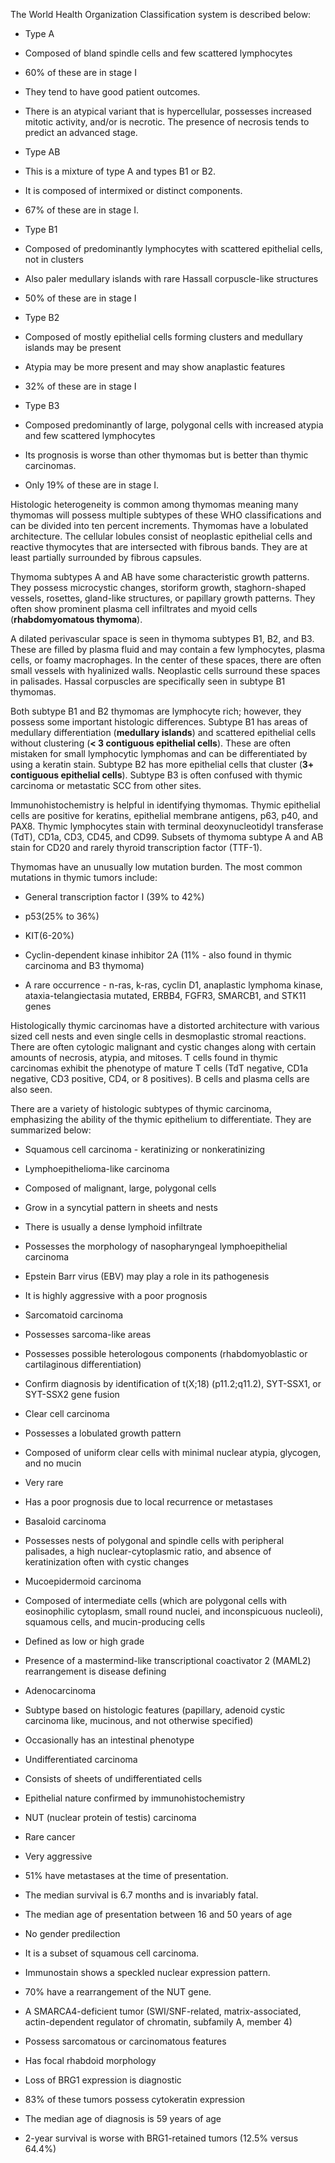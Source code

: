 The World Health Organization Classification system is described below:

- Type A

- Composed of bland spindle cells and few scattered lymphocytes
- 60% of these are in stage I 
- They tend to have good patient outcomes.
- There is an atypical variant that is hypercellular, possesses increased mitotic activity, and/or is necrotic. The presence of necrosis tends to predict an advanced stage.

- Type AB

- This is a mixture of type A and types B1 or B2.
- It is composed of intermixed or distinct components.
- 67% of these are in stage I.

- Type B1

- Composed of predominantly lymphocytes with scattered epithelial cells, not in clusters
- Also paler medullary islands with rare Hassall corpuscle-like structures
- 50% of these are in stage I

- Type B2

- Composed of mostly epithelial cells forming clusters and medullary islands may be present
- Atypia may be more present and may show anaplastic features
- 32% of these are in stage I

- Type B3

- Composed predominantly of large, polygonal cells with increased atypia and few scattered lymphocytes
- Its prognosis is worse than other thymomas but is better than thymic carcinomas.
- Only 19% of these are in stage I.

Histologic heterogeneity is common among thymomas meaning many thymomas will possess multiple subtypes of these WHO classifications and can be divided into ten percent increments. Thymomas have a lobulated architecture. The cellular lobules consist of neoplastic epithelial cells and reactive thymocytes that are intersected with fibrous bands. They are at least partially surrounded by fibrous capsules.

Thymoma subtypes A and AB have some characteristic growth patterns. They possess microcystic changes, storiform growth, staghorn-shaped vessels, rosettes, gland-like structures, or papillary growth patterns. They often show prominent plasma cell infiltrates and myoid cells (**rhabdomyomatous thymoma**).

A dilated perivascular space is seen in thymoma subtypes B1, B2, and B3. These are filled by plasma fluid and may contain a few lymphocytes, plasma cells, or foamy macrophages. In the center of these spaces, there are often small vessels with hyalinized walls. Neoplastic cells surround these spaces in palisades. Hassal corpuscles are specifically seen in subtype B1 thymomas.

Both subtype B1 and B2 thymomas are lymphocyte rich; however, they possess some important histologic differences. Subtype B1 has areas of medullary differentiation (**medullary islands**) and scattered epithelial cells without clustering (**< 3 contiguous epithelial cells**). These are often mistaken for small lymphocytic lymphomas and can be differentiated by using a keratin stain. Subtype B2 has more epithelial cells that cluster (**3+ contiguous epithelial cells**). Subtype B3 is often confused with thymic carcinoma or metastatic SCC from other sites.

Immunohistochemistry is helpful in identifying thymomas. Thymic epithelial cells are positive for keratins, epithelial membrane antigens, p63, p40, and PAX8. Thymic lymphocytes stain with terminal deoxynucleotidyl transferase (TdT), CD1a, CD3, CD45, and CD99. Subsets of thymoma subtype A and AB stain for CD20 and rarely thyroid transcription factor (TTF-1).

Thymomas have an unusually low mutation burden. The most common mutations in thymic tumors include:

- General transcription factor I (39% to 42%)

- p53(25% to 36%)

- KIT(6-20%)

- Cyclin-dependent kinase inhibitor 2A (11% - also found in thymic carcinoma and B3 thymoma)

- A rare occurrence - n-ras, k-ras, cyclin D1, anaplastic lymphoma kinase, ataxia-telangiectasia mutated, ERBB4, FGFR3, SMARCB1, and STK11 genes

Histologically thymic carcinomas have a distorted architecture with various sized cell nests and even single cells in desmoplastic stromal reactions. There are often cytologic malignant and cystic changes along with certain amounts of necrosis, atypia, and mitoses. T cells found in thymic carcinomas exhibit the phenotype of mature T cells (TdT negative, CD1a negative, CD3 positive, CD4, or 8 positives). B cells and plasma cells are also seen.

There are a variety of histologic subtypes of thymic carcinoma, emphasizing the ability of the thymic epithelium to differentiate. They are summarized below:

- Squamous cell carcinoma - keratinizing or nonkeratinizing

- Lymphoepithelioma-like carcinoma

- Composed of malignant, large, polygonal cells
- Grow in a syncytial pattern in sheets and nests
- There is usually a dense lymphoid infiltrate
- Possesses the morphology of nasopharyngeal lymphoepithelial carcinoma
- Epstein Barr virus (EBV) may play a role in its pathogenesis
- It is highly aggressive with a poor prognosis

- Sarcomatoid carcinoma

- Possesses sarcoma-like areas
- Possesses possible heterologous components (rhabdomyoblastic or cartilaginous differentiation)
- Confirm diagnosis by identification of t(X;18) (p11.2;q11.2), SYT-SSX1, or SYT-SSX2 gene fusion

- Clear cell carcinoma

- Possesses a lobulated growth pattern
- Composed of uniform clear cells with minimal nuclear atypia, glycogen, and no mucin
- Very rare
- Has a poor prognosis due to local recurrence or metastases

- Basaloid carcinoma

- Possesses nests of polygonal and spindle cells with peripheral palisades, a high nuclear-cytoplasmic ratio, and absence of keratinization often with cystic changes

- Mucoepidermoid carcinoma

- Composed of intermediate cells (which are polygonal cells with eosinophilic cytoplasm, small round nuclei, and inconspicuous nucleoli), squamous cells, and mucin-producing cells
- Defined as low or high grade
- Presence of a mastermind-like transcriptional coactivator 2 (MAML2) rearrangement is disease defining

- Adenocarcinoma

- Subtype based on histologic features (papillary, adenoid cystic carcinoma like, mucinous, and not otherwise specified)
- Occasionally has an intestinal phenotype

- Undifferentiated carcinoma

- Consists of sheets of undifferentiated cells
- Epithelial nature confirmed by immunohistochemistry

- NUT (nuclear protein of testis) carcinoma

- Rare cancer
- Very aggressive
- 51% have metastases at the time of presentation.
- The median survival is 6.7 months and is invariably fatal.
- The median age of presentation between 16 and 50 years of age
- No gender predilection
- It is a subset of squamous cell carcinoma.
- Immunostain shows a speckled nuclear expression pattern.
- 70% have a rearrangement of the NUT gene.

- A SMARCA4-deficient tumor (SWI/SNF-related, matrix-associated, actin-dependent regulator of chromatin, subfamily A, member 4)

- Possess sarcomatous or carcinomatous features
- Has focal rhabdoid morphology
- Loss of BRG1 expression is diagnostic
- 83% of these tumors possess cytokeratin expression
- The median age of diagnosis is 59 years of age
- 2-year survival is worse with BRG1-retained tumors (12.5% versus 64.4%)